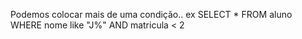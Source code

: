 Podemos colocar mais de uma condição..
ex
SELECT * FROM aluno WHERE nome like "J%" AND matricula < 2